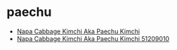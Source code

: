 # paechu

 * [Napa Cabbage Kimchi Aka Paechu Kimchi](../../index/n/napa-cabbage-kimchi-aka-paechu-kimchi-51209010.json)
 * [Napa Cabbage Kimchi Aka Paechu Kimchi 51209010](../../index/n/napa-cabbage-kimchi-aka-paechu-kimchi-51209010.json)
